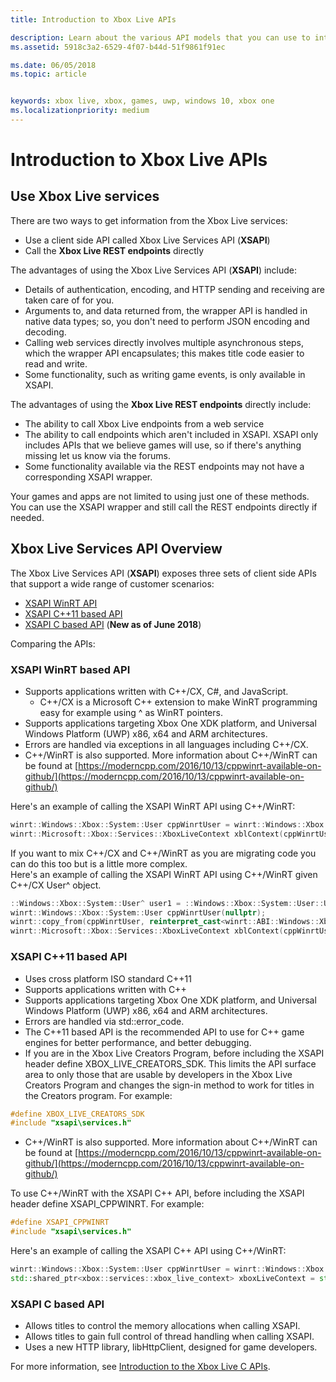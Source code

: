 ```yaml
---
title: Introduction to Xbox Live APIs

description: Learn about the various API models that you can use to interact with the Xbox Live service.
ms.assetid: 5918c3a2-6529-4f07-b44d-51f9861f91ec

ms.date: 06/05/2018
ms.topic: article


keywords: xbox live, xbox, games, uwp, windows 10, xbox one
ms.localizationpriority: medium
---
```


# Introduction to Xbox Live APIs

## Use Xbox Live services

There are two ways to get information from the Xbox Live services:

- Use a client side API called Xbox Live Services API (**XSAPI**)
- Call the **Xbox Live REST endpoints** directly

The advantages of using the Xbox Live Services API (**XSAPI**) include:

- Details of authentication, encoding, and HTTP sending and receiving are taken care of for you.
- Arguments to, and data returned from, the wrapper API is handled in native data types; so, you don't need to perform JSON encoding and decoding.
- Calling web services directly involves multiple asynchronous steps, which the wrapper API encapsulates; this makes title code easier to read and write.
- Some functionality, such as writing game events, is only available in XSAPI.

The advantages of using the **Xbox Live REST endpoints** directly include:

- The ability to call Xbox Live endpoints from a web service
- The ability to call endpoints which aren't included in XSAPI.  XSAPI only includes APIs that we believe games will use, so if there's anything missing let us know via the forums.
- Some functionality available via the REST endpoints may not have a corresponding XSAPI wrapper.

Your games and apps are not limited to using just one of these methods. You can use the XSAPI wrapper and still call the REST endpoints directly if needed.

## Xbox Live Services API Overview ##

The Xbox Live Services API (**XSAPI**) exposes three sets of client side APIs that support a wide range of customer scenarios:

- [XSAPI WinRT API](#xsapi-winrt-based-api)
- [XSAPI C++11 based API](#xsapi-c++11-based-api)
- [XSAPI C based API](#xsapi-c-based-api) (**New as of June 2018**)

Comparing the APIs:

### XSAPI WinRT based API

- Supports applications written with C++/CX, C#, and JavaScript.
    - C++/CX is a Microsoft C++ extension to make WinRT programming easy for example using ^ as WinRT pointers.
- Supports applications targeting Xbox One XDK platform, and Universal Windows Platform (UWP) x86, x64 and ARM architectures.
- Errors are handled via exceptions in all languages including C++/CX.
- C++/WinRT is also supported.  More information about C++/WinRT can be found at [https://moderncpp.com/2016/10/13/cppwinrt-available-on-github/](https://moderncpp.com/2016/10/13/cppwinrt-available-on-github/)

Here's an example of calling the XSAPI WinRT API using C++/WinRT:

```c++
winrt::Windows::Xbox::System::User cppWinrtUser = winrt::Windows::Xbox::System::User::Users().GetAt(0);
winrt::Microsoft::Xbox::Services::XboxLiveContext xblContext(cppWinrtUser);
```

If you want to mix C++/CX and C++/WinRT as you are migrating code you can do this too but is a little more complex.  
Here's an example of calling the XSAPI WinRT API using C++/WinRT given C++/CX User^ object.

```c++
::Windows::Xbox::System::User^ user1 = ::Windows::Xbox::System::User::Users->GetAt(0);
winrt::Windows::Xbox::System::User cppWinrtUser(nullptr);
winrt::copy_from(cppWinrtUser, reinterpret_cast<winrt::ABI::Windows::Xbox::System::IUser*>(user1));
winrt::Microsoft::Xbox::Services::XboxLiveContext xblContext(cppWinrtUser);
```


### XSAPI C++11 based API

- Uses cross platform ISO standard C++11
- Supports applications written with C++
- Supports applications targeting Xbox One XDK platform, and Universal Windows Platform (UWP) x86, x64 and ARM architectures.
- Errors are handled via std::error_code.
- The C++11 based API is the recommended API to use for C++ game engines for better performance, and better debugging.
- If you are in the Xbox Live Creators Program, before including the XSAPI header define XBOX_LIVE_CREATORS_SDK. This limits the API surface area to only those that are usable by developers in the Xbox Live Creators Program and changes the sign-in method to work for titles in the Creators program.  For example:

```c++
#define XBOX_LIVE_CREATORS_SDK
#include "xsapi\services.h"
```

- C++/WinRT is also supported.  More information about C++/WinRT can be found at [https://moderncpp.com/2016/10/13/cppwinrt-available-on-github/](https://moderncpp.com/2016/10/13/cppwinrt-available-on-github/)

To use C++/WinRT with the XSAPI C++ API, before including the XSAPI header define XSAPI_CPPWINRT.  For example:

```c++
#define XSAPI_CPPWINRT
#include "xsapi\services.h"
```

Here's an example of calling the XSAPI C++ API using C++/WinRT:

```c++
winrt::Windows::Xbox::System::User cppWinrtUser = winrt::Windows::Xbox::System::User::Users().GetAt(0);
std::shared_ptr<xbox::services::xbox_live_context> xboxLiveContext = std::make_shared<xbox::services::xbox_live_context>(cppWinrtUser);
```

### XSAPI C based API

- Allows titles to control the memory allocations when calling XSAPI.
- Allows titles to gain full control of thread handling when calling XSAPI.
- Uses a new HTTP library, libHttpClient, designed for game developers.

For more information, see [Introduction to the Xbox Live C APIs](xsapi-flat-c.md).
